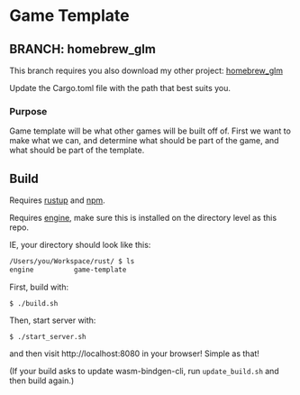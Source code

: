 # Game Template

## BRANCH: homebrew_glm

This branch requires you also download my other project: [homebrew_glm](https://github.com/WAFFO/homebrew-glm/)

Update the Cargo.toml file with the path that best suits you.

### Purpose

Game template will be what other games will be built off of. First we want to make what we can, and determine what should be part of the game, and what should be part of the template.

## Build

Requires [rustup](https://www.rust-lang.org/en-US/install.html) and [npm](https://nodejs.org/en/).

Requires [engine](https://github.com/WAFFO/goblin-engine), make sure this is installed on the directory level as this repo.

IE, your directory should look like this:  
```bash
/Users/you/Workspace/rust/ $ ls
engine          game-template
```

First, build with:

```
$ ./build.sh
```

Then, start server with:

```
$ ./start_server.sh
```

and then visit http://localhost:8080 in your browser! Simple as that!

(If your build asks to update wasm-bindgen-cli, run `update_build.sh` and then build again.)
